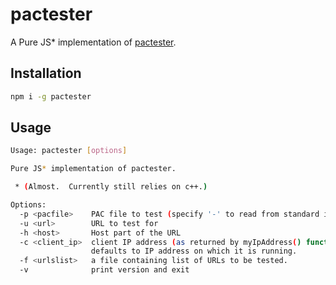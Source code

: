 # pactester

A Pure JS* implementation of [pactester](https://github.com/manugarg/pacparser).

## Installation

```sh
npm i -g pactester
```

## Usage

```sh
Usage: pactester [options]

Pure JS* implementation of pactester.

 * (Almost.  Currently still relies on c++.)

Options:
  -p <pacfile>    PAC file to test (specify '-' to read from standard input)
  -u <url>        URL to test for
  -h <host>       Host part of the URL
  -c <client_ip>  client IP address (as returned by myIpAddress() function in PAC files),
                  defaults to IP address on which it is running.
  -f <urlslist>   a file containing list of URLs to be tested.
  -v              print version and exit
```